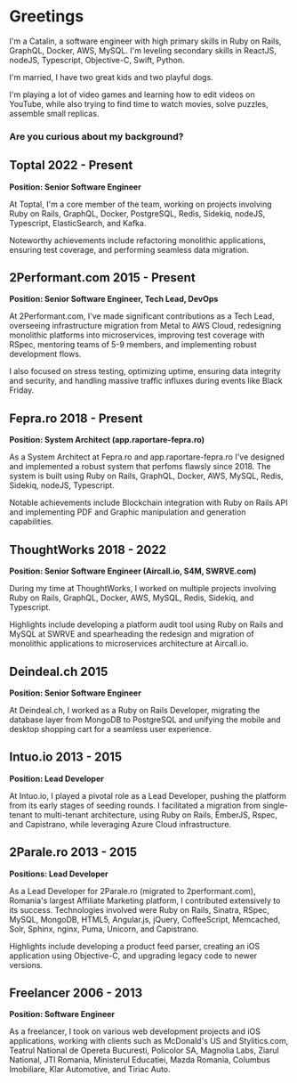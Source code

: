 # Greetings

I'm a Catalin, a software engineer with high primary skills in Ruby on Rails, GraphQL, Docker, AWS, MySQL. I'm leveling secondary skills in ReactJS, nodeJS, Typescript, Objective-C, Swift, Python.

I'm married, I have two great kids and two playful dogs.

I'm playing a lot of video games and learning how to edit videos on YouTube, while also trying to find time to watch movies, solve puzzles, assemble small replicas.

### Are you curious about my background?

## Toptal 2022 - Present
**Position: Senior Software Engineer**

At Toptal, I'm a core member of the team, working on projects involving Ruby on Rails, GraphQL, Docker, PostgreSQL, Redis, Sidekiq, nodeJS, Typescript, ElasticSearch, and Kafka.

Noteworthy achievements include refactoring monolithic applications, ensuring test coverage, and performing seamless data migration.

## 2Performant.com 2015 - Present
**Position: Senior Software Engineer, Tech Lead, DevOps**

At 2Performant.com, I've made significant contributions as a Tech Lead, overseeing infrastructure migration from Metal to AWS Cloud, redesigning monolithic platforms into microservices, improving test coverage with RSpec, mentoring teams of 5-9 members, and implementing robust development flows. 

I also focused on stress testing, optimizing uptime, ensuring data integrity and security, and handling massive traffic influxes during events like Black Friday.

## Fepra.ro 2018 - Present
**Position: System Architect (app.raportare-fepra.ro)**

As a System Architect at Fepra.ro and app.raportare-fepra.ro I've designed and implemented a robust system that perfoms flawsly since 2018. The system is built using Ruby on Rails, GraphQL, Docker, AWS, MySQL, Redis, Sidekiq, nodeJS, Typescript.

Notable achievements include Blockchain integration with Ruby on Rails API and implementing PDF and Graphic manipulation and generation capabilities.

## ThoughtWorks 2018 - 2022
**Position: Senior Software Engineer (Aircall.io, S4M, SWRVE.com)**

During my time at ThoughtWorks, I worked on multiple projects involving Ruby on Rails, GraphQL, Docker, AWS, MySQL, Redis, Sidekiq, and Typescript. 

Highlights include developing a platform audit tool using Ruby on Rails and MySQL at SWRVE and spearheading the redesign and migration of monolithic applications to microservices architecture at Aircall.io.

## Deindeal.ch 2015
**Position: Senior Software Engineer**

At Deindeal.ch, I worked as a Ruby on Rails Developer, migrating the database layer from MongoDB to PostgreSQL and unifying the mobile and desktop shopping cart for a seamless user experience.

## Intuo.io 2013 - 2015
**Position: Lead Developer**

At Intuo.io, I played a pivotal role as a Lead Developer, pushing the platform from its early stages of seeding rounds. I facilitated a migration from single-tenant to multi-tenant architecture, using Ruby on Rails, EmberJS, Rspec, and Capistrano, while leveraging Azure Cloud infrastructure.

## 2Parale.ro 2013 - 2015
**Positions: Lead Developer**

As a Lead Developer for 2Parale.ro (migrated to 2performant.com), Romania's largest Affiliate Marketing platform, I contributed extensively to its success. Technologies involved were Ruby on Rails, Sinatra, RSpec, MySQL, MongoDB, HTML5, Angular.js, jQuery, CoffeeScript, Memcached, Solr, Sphinx, nginx, Puma, Unicorn, and Capistrano.

Highlights include developing a product feed parser, creating an iOS application using Objective-C, and upgrading legacy code to newer versions.

## Freelancer 2006 - 2013
**Position: Software Engineer**

As a freelancer, I took on various web development projects and iOS applications, working with clients such as McDonald's US and Stylitics.com, Teatrul National de Opereta Bucuresti, Policolor SA, Magnolia Labs, Ziarul National, JTI Romania, Ministerul Educatiei, Mazda Romania, Columbus Imobiliare, Klar Automotive, and Tiriac Auto.
